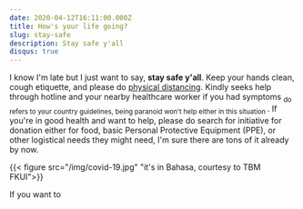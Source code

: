 ```yaml
---
date: 2020-04-12T16:11:00.000Z
title: How's your life going?
slug: stay-safe
description: Stay safe y'all
disqus: true
---
```

I know I'm late but I just want to say, <b>stay safe y'all</b>. Keep your hands clean, cough etiquette, and please do [physical distancing](https://globalnews.ca/news/6717166/what-is-physical-distancing/ "yeah they recently changed the term"). Kindly seeks help through hotline and your nearby healthcare worker if you had symptoms <sub> do refers to your country guidelines, being paranoid won't help either in this situation </sub>. If you're in good health and want to help, please do search for initiative for donation either for food, basic Personal Protective Equipment (PPE), or other logistical needs they might need, I'm sure there are tons of it already by now.

{{< figure src="/img/covid-19.jpg" "it's in Bahasa, courtesy to TBM FKUI">}}

If you want to